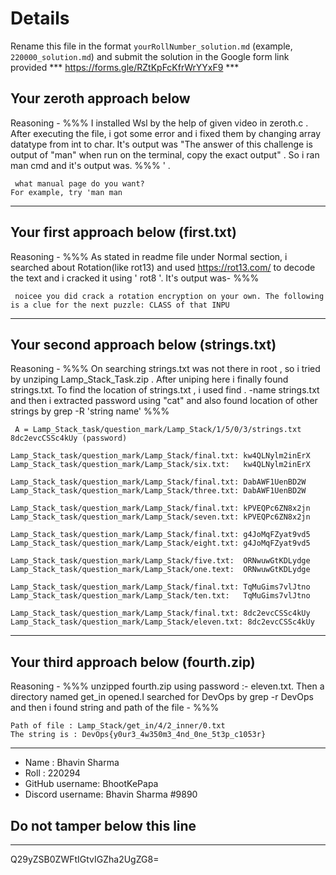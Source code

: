 # Details

Rename this file in the format `yourRollNumber_solution.md` (example, `220000_solution.md`) and submit the solution in the Google form link provided 
*** https://forms.gle/RZtKpFcKfrWrYYxF9 ***


## Your zeroth approach below

Reasoning - %%% I installed Wsl by the help of given video in zeroth.c . After executing the file, i got some error and i fixed them by changing array datatype from int to char. It's output was "The answer of this challenge is output of "man" when run on the terminal, copy the exact output" . So i ran man cmd and it's output was. %%%
' .

```
 what manual page do you want? 
For example, try 'man man 
```
---

## Your first approach below (first.txt)

Reasoning - %%% As stated in readme file under Normal section, i searched about Rotation(like rot13) and used https://rot13.com/ to decode the text and i cracked it using ' rot8 '. It's output was- %%%
```
 noicee you did crack a rotation encryption on your own. The following is a clue for the next puzzle: CLASS of that INPU

```

---

## Your second approach below (strings.txt)

Reasoning - %%% On searching strings.txt was not there in root , so i tried by unziping Lamp_Stack_Task.zip . After uniping here i finally found strings.txt. To find the location of strings.txt , i used find . -name strings.txt and then i extracted password using "cat" and also found location of other strings by grep -R 'string name' %%%



```
 A = Lamp_Stack_task/question_mark/Lamp_Stack/1/5/0/3/strings.txt
8dc2evcCSSc4kUy (password)

Lamp_Stack_task/question_mark/Lamp_Stack/final.txt: kw4QLNylm2inErX
Lamp_Stack_task/question_mark/Lamp_Stack/six.txt:   kw4QLNylm2inErX

Lamp_Stack_task/question_mark/Lamp_Stack/final.txt: DabAWF1UenBD2W
Lamp_Stack_task/question_mark/Lamp_Stack/three.txt: DabAWF1UenBD2W

Lamp_Stack_task/question_mark/Lamp_Stack/final.txt: kPVEQPc6ZN8x2jn
Lamp_Stack_task/question_mark/Lamp_Stack/seven.txt: kPVEQPc6ZN8x2jn

Lamp_Stack_task/question_mark/Lamp_Stack/final.txt: g4JoMqFZyat9vd5
Lamp_Stack_task/question_mark/Lamp_Stack/eight.txt: g4JoMqFZyat9vd5

Lamp_Stack_task/question_mark/Lamp_Stack/five.txt:  ORNwuwGtKDLydge
Lamp_Stack_task/question_mark/Lamp_Stack/one.text:  ORNwuwGtKDLydge

Lamp_Stack_task/question_mark/Lamp_Stack/final.txt: TqMuGims7vlJtno
Lamp_Stack_task/question_mark/Lamp_Stack/ten.txt:   TqMuGims7vlJtno

Lamp_Stack_task/question_mark/Lamp_Stack/final.txt: 8dc2evcCSSc4kUy 
Lamp_Stack_task/question_mark/Lamp_Stack/eleven.txt: 8dc2evcCSSc4kUy 
```

---

## Your third approach below (fourth.zip)

Reasoning -  %%% unzipped fourth.zip using password :- eleven.txt. Then a directory named get_in opened.I searched for DevOps by grep -r DevOps and then i found string and path of the file - %%%

 
```
Path of file : Lamp_Stack/get_in/4/2_inner/0.txt
The string is : DevOps{y0ur3_4w350m3_4nd_0ne_5t3p_c1053r}
```

---


- Name : Bhavin Sharma
- Roll : 220294
- GitHub username: BhootKePapa
- Discord username: Bhavin Sharma #9890


## Do not tamper below this line

---

Q29yZSB0ZWFtIGtvIGZha2UgZG8=
